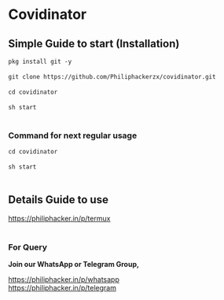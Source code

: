 # Covidinator

## Simple Guide to start (Installation) </h3>


`pkg install git -y` <br/><br/>
`git clone https://github.com/Philiphackerzx/covidinator.git` <br/> <br/>
`cd covidinator` <br/><br/>
`sh start` <br/><br/>

<h3> Command for next regular usage </h3>

`cd covidinator` <br/><br/>
`sh start` <br/><br/>

## Details Guide to use </h3>

https://philiphacker.in/p/termux <br/><br/>

<h3> For Query </h3>

<b>Join our WhatsApp or Telegram Group,</b>

https://philiphacker.in/p/whatsapp <br/>
https://philiphacker.in/p/telegram <br/><br/>
